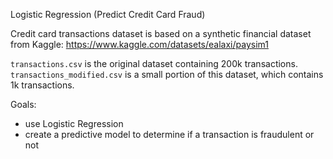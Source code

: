 Logistic Regression (Predict Credit Card Fraud)

Credit card transactions dataset is based on a synthetic financial dataset from Kaggle:
https://www.kaggle.com/datasets/ealaxi/paysim1

`transactions.csv` is the original dataset containing 200k transactions.
`transactions_modified.csv` is a small portion of this dataset, which contains 1k transactions.

Goals:
- use Logistic Regression
- create a predictive model to determine if a transaction is fraudulent or not